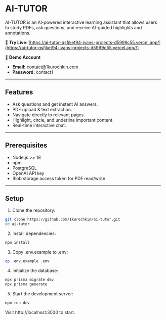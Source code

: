 # AI-TUTOR

AI-TUTOR is an AI-powered interactive learning assistant that allows users to study PDFs, ask questions, and receive AI-guided highlights and annotations.

🚀 **Try Live**: [https://ai-tutor-qsfjket94-ivans-projects-d5999c55.vercel.app/](https://ai-tutor-qsfjket94-ivans-projects-d5999c55.vercel.app//)

🔑 **Demo Account**
- **Email:** contact@1kurochkin.com
- **Password:** contact1

---

## Features

- Ask questions and get instant AI answers.
- PDF upload & text extraction.
- Navigate directly to relevant pages.
- Highlight, circle, and underline important content.
- Real-time interactive chat.

---

## Prerequisites

- Node.js >= 18
- npm
- PostgreSQL
- OpenAI API key
- Blob storage access token for PDF read/write

---

## Setup

1. Clone the repository:
```bash
git clone https://github.com/1kurochkin/ai-tutor.git
cd ai-tutor
```

2. Install dependencies:
```bash
npm install
```
3. Copy .env.example to .env:
```bash
cp .env.example .env
```

4.	Initialize the database:
```bash
npx prisma migrate dev
npx prisma generate
```

5. Start the development server:
```bash
npm run dev
```
Visit http://localhost:3000 to start.
